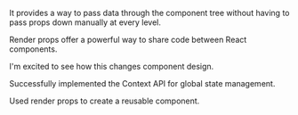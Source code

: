 It provides a way to pass data through the component tree without having to pass props down manually at every level.

Render props offer a powerful way to share code between React components.

I'm excited to see how this changes component design.

Successfully implemented the Context API for global state management.

Used render props to create a reusable component.